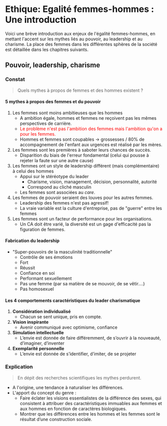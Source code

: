 # Ethique: Egalité femmes-hommes : Une introduction

Voici une brève introduction aux enjeux de l'égalité femmes-hommes, en mettant l'accent sur les mythes liés au pouvoir, au leadership et au charisme. La place des femmes dans les différentes sphères de la société est détaillée dans les chapitres suivants.

## Pouvoir, leadership, charisme

### Constat

> Quels mythes à propos de femmes et des hommes existent ?

#### 5 mythes à propos des femmes et du pouvoir

1. Les femmes sont moins ambitieuses que les hommes
	- A ambition égale, hommes et femmes ne reçoivent pas les mêmes perspectives de carrière.
	- <span style="color:red">Le problème n'est pas l'ambition des femmes mais l'ambition qu'on a pour les femmes.</span>
	- Hommes et femmes sont coupables $\rightarrow$ grossesses / 80% de accompagnement de l'enfant aux urgences est réalisé par les mères.
2. Les femmes sont les premières à saboter leurs chances de succès.
	- Disparition du biais de l'erreur fondamental (celui qui pousse à rejeter la faute sur une autre cause)
3. Les femmes ont un style de leadership différent (mais complémentaire) à celui des hommes
	- Appui sur le stéréotype du leader
		- Charisme, vision, management, décision, personnalité, autorité
		- Correspond au cliché masculin
	- Les femmes sont associées au *care*.
4. Les femmes de pouvoir seraient des louves pour les autres femmes.
	- Leadership des femmes n'est pas agressif!
	- La vraie variable est la culture d'entreprise, pas de "guerre" entre les femmes
5. Les femmes sont un facteur de performance pour les organisations.
	-  Un CA doit être varié, la diversité est un gage d'efficacité pas la figuration de femmes.

#### Fabrication du leadership 

- "Super-pouvoirs de la masculinité traditionnelle"
	- Contrôle de ses émotions
	- Fort
	- Réussit
	- Confiance en soi
	- Performant sexuellement
	- Pas une femme (par sa matière de se mouvoir, de se vêtir....)
	- Pas homosexuel

#### Les 4 comportements caractéristiques du leader charismatique

1. **Considération individualisé**
	- Chacun se sent unique, pris en compte.
2. **Vision inspirante**
	- Avenir communiqué avec optimisme, confiance
3. **Simulation intellectuelle**
	- L’envie est donnée de faire différemment, de s’ouvrir à la nouveauté, d’imaginer, d’inventer
4. **Exemplarité personnelle**
	- L’envie est donnée de s’identifier, d’imiter, de se projeter

### Explication

> En dépit des recherches scientifiques les mythes perdurent.

- A l'origine, une tendance à naturaliser les différences.
- L'apport du concept du genre :
	- Faire éclater les visions essentialistes de la différence des sexes, qui consistent à attribuer des caractéristiques immuables aux femmes et aux hommes en fonction de caractères biologiques. 
	- Montrer que les différences entre les hommes et les femmes sont le résultat d’une construction sociale.